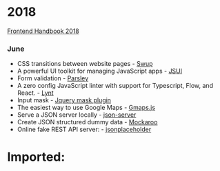 # 2018

[Frontend Handbook 2018](https://frontendmasters.com/books/front-end-handbook/2018/)

### June

* CSS transitions between website pages - [Swup](https://github.com/gmrchk/swup)
* A powerful UI toolkit for managing JavaScript apps - [JSUI](https://github.com/kitze/JSUI)
* Form validation - [Parsley](http://parsleyjs.org/)
* A zero config JavaScript linter with support for Typescript, Flow, and React. - [Lynt](https://github.com/saadq/lynt)
* Input mask - [Jquery mask plugin](http://igorescobar.github.io/jQuery-Mask-Plugin/)
* The easiest way to use Google Maps - [Gmaps.js](https://github.com/hpneo/gmaps)
* Serve a JSON server locally - [json-server](https://github.com/typicode/json-server)
* Create JSON structured dummy data - [Mockaroo](https://mockaroo.com/)
* Online fake REST API server: - [jsonplaceholder](https://github.com/typicode/jsonplaceholder)

# Imported:
